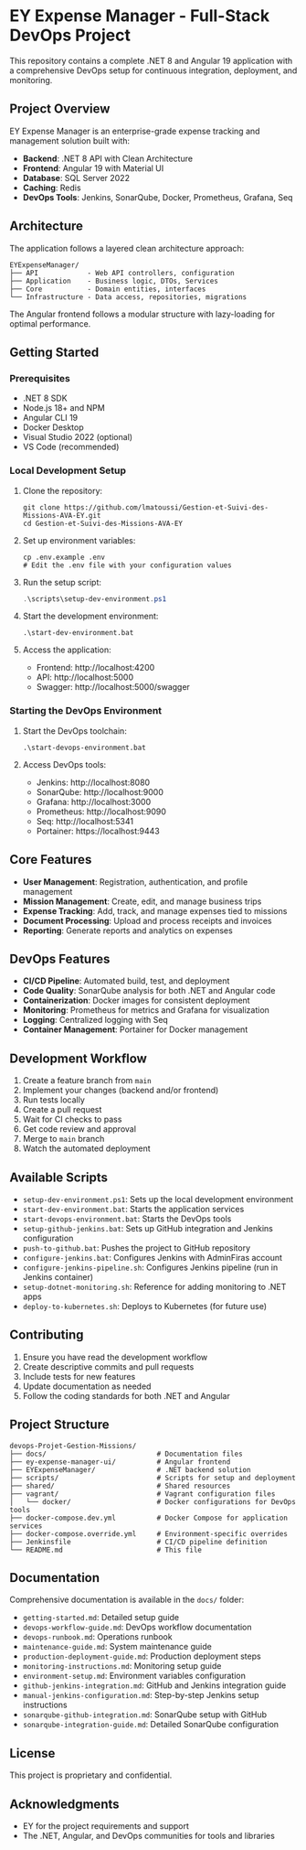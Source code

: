 # EY Expense Manager - Full-Stack DevOps Project

This repository contains a complete .NET 8 and Angular 19 application with a comprehensive DevOps setup for continuous integration, deployment, and monitoring.

## Project Overview

EY Expense Manager is an enterprise-grade expense tracking and management solution built with:

- **Backend**: .NET 8 API with Clean Architecture
- **Frontend**: Angular 19 with Material UI
- **Database**: SQL Server 2022
- **Caching**: Redis
- **DevOps Tools**: Jenkins, SonarQube, Docker, Prometheus, Grafana, Seq

## Architecture

The application follows a layered clean architecture approach:

```
EYExpenseManager/
├── API            - Web API controllers, configuration
├── Application    - Business logic, DTOs, Services
├── Core           - Domain entities, interfaces
└── Infrastructure - Data access, repositories, migrations
```

The Angular frontend follows a modular structure with lazy-loading for optimal performance.

## Getting Started

### Prerequisites

- .NET 8 SDK
- Node.js 18+ and NPM
- Angular CLI 19
- Docker Desktop
- Visual Studio 2022 (optional)
- VS Code (recommended)

### Local Development Setup

1. Clone the repository:
   ```
   git clone https://github.com/lmatoussi/Gestion-et-Suivi-des-Missions-AVA-EY.git
   cd Gestion-et-Suivi-des-Missions-AVA-EY
   ```

2. Set up environment variables:
   ```
   cp .env.example .env
   # Edit the .env file with your configuration values
   ```

3. Run the setup script:
   ```powershell
   .\scripts\setup-dev-environment.ps1
   ```

3. Start the development environment:
   ```
   .\start-dev-environment.bat
   ```

4. Access the application:
   - Frontend: http://localhost:4200
   - API: http://localhost:5000
   - Swagger: http://localhost:5000/swagger

### Starting the DevOps Environment

1. Start the DevOps toolchain:
   ```
   .\start-devops-environment.bat
   ```

2. Access DevOps tools:
   - Jenkins: http://localhost:8080
   - SonarQube: http://localhost:9000
   - Grafana: http://localhost:3000
   - Prometheus: http://localhost:9090
   - Seq: http://localhost:5341
   - Portainer: https://localhost:9443

## Core Features

- **User Management**: Registration, authentication, and profile management
- **Mission Management**: Create, edit, and manage business trips
- **Expense Tracking**: Add, track, and manage expenses tied to missions
- **Document Processing**: Upload and process receipts and invoices
- **Reporting**: Generate reports and analytics on expenses

## DevOps Features

- **CI/CD Pipeline**: Automated build, test, and deployment
- **Code Quality**: SonarQube analysis for both .NET and Angular code
- **Containerization**: Docker images for consistent deployment
- **Monitoring**: Prometheus for metrics and Grafana for visualization
- **Logging**: Centralized logging with Seq
- **Container Management**: Portainer for Docker management

## Development Workflow

1. Create a feature branch from `main`
2. Implement your changes (backend and/or frontend)
3. Run tests locally
4. Create a pull request
5. Wait for CI checks to pass
6. Get code review and approval
7. Merge to `main` branch
8. Watch the automated deployment

## Available Scripts

- `setup-dev-environment.ps1`: Sets up the local development environment
- `start-dev-environment.bat`: Starts the application services
- `start-devops-environment.bat`: Starts the DevOps tools
- `setup-github-jenkins.bat`: Sets up GitHub integration and Jenkins configuration
- `push-to-github.bat`: Pushes the project to GitHub repository
- `configure-jenkins.bat`: Configures Jenkins with AdminFiras account
- `configure-jenkins-pipeline.sh`: Configures Jenkins pipeline (run in Jenkins container)
- `setup-dotnet-monitoring.sh`: Reference for adding monitoring to .NET apps
- `deploy-to-kubernetes.sh`: Deploys to Kubernetes (for future use)

## Contributing

1. Ensure you have read the development workflow
2. Create descriptive commits and pull requests
3. Include tests for new features
4. Update documentation as needed
5. Follow the coding standards for both .NET and Angular

## Project Structure

```
devops-Projet-Gestion-Missions/
├── docs/                           # Documentation files
├── ey-expense-manager-ui/          # Angular frontend
├── EYExpenseManager/               # .NET backend solution
├── scripts/                        # Scripts for setup and deployment
├── shared/                         # Shared resources
├── vagrant/                        # Vagrant configuration files
│   └── docker/                     # Docker configurations for DevOps tools
├── docker-compose.dev.yml          # Docker Compose for application services
├── docker-compose.override.yml     # Environment-specific overrides
├── Jenkinsfile                     # CI/CD pipeline definition
└── README.md                       # This file
```

## Documentation

Comprehensive documentation is available in the `docs/` folder:

- `getting-started.md`: Detailed setup guide
- `devops-workflow-guide.md`: DevOps workflow documentation
- `devops-runbook.md`: Operations runbook
- `maintenance-guide.md`: System maintenance guide
- `production-deployment-guide.md`: Production deployment steps
- `monitoring-instructions.md`: Monitoring setup guide
- `environment-setup.md`: Environment variables configuration
- `github-jenkins-integration.md`: GitHub and Jenkins integration guide
- `manual-jenkins-configuration.md`: Step-by-step Jenkins setup instructions
- `sonarqube-github-integration.md`: SonarQube setup with GitHub
- `sonarqube-integration-guide.md`: Detailed SonarQube configuration

## License

This project is proprietary and confidential.

## Acknowledgments

- EY for the project requirements and support
- The .NET, Angular, and DevOps communities for tools and libraries
